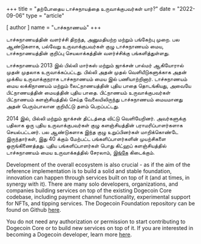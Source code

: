 +++
title = "தற்போதைய டாச்சுநாயத்தை உருவாக்குபவர்கள் யார்?"
date = "2022-09-06"
type = "article"

[ author ]
  name = "டாச்சுநாணயம்"
+++

டாச்சுநாணயத்தின் வளர்ச்சி திறந்த, அனுமதியற்ற மற்றும் பங்கேற்பு முறை. பல ஆண்டுகளாக, பல்வேறு உருவாக்குபவர்கள் குழு டாச்சுநாணயம் மைய, டாச்சுநாணயத்தின் குறிப்பு செயலாக்கத்தின் வளர்ச்சிக்கு பங்களித்துள்ளது.

டாச்சுநாணயம் 2013 இல் பில்லி மார்கஸ் மற்றும் ஜாக்சன் பால்மர் ஆகியோரால் முதன் முதலாக உருவாக்கப்பட்டது. பில்லி அதன் முதல் வெளியீடுகளுக்காக அதன் முக்கிய உருவாக்குநராக டாச்சுநாணயம் மைய இல் பணியாற்றினார். டாச்சுநாணயம் மைய லக்கிநாணயம் மற்றும் லைட்நாணயத்தின் புதிய பாதை தொடங்கியது, அவையே பிட்நாணயத்தின் மையத்தின் புதிய பாதை. பிட்நாணயம் உருவாக்குபவர்கள் பிட்நாணயம் களஞ்சியத்தில் செய்த வேலையிலிருந்து டாச்சுநாணயம் மையமானது அதன் பெரும்பாலான குறியீட்டு தளம் பெறப்பட்டது.

2014 இல், பில்லி மற்றும் ஜாக்சன் திட்டத்தை விட்டு வெளியேறினர். அவர்களுக்கு பதிலாக ஒரு புதிய உருவாக்குபவர்கள் குழு களஞ்சியத்தின் பராமரிப்பாளர்களாக செயல்பட்டனர். பல ஆண்டுகளாக இந்த குழு உறுப்பினர்கள் மாறிக்கொண்டே இருந்தார்கள், இது 40 க்கும் மேற்பட்ட பங்களிப்பாளர்களின் முயற்சிகளை ஒருங்கிணைத்தது. புதிய பங்களிப்பாளர்கள் பொது கிட்ஹப் களஞ்சியத்தில் டாச்சுநாணயம் மைய உருவாக்கத்தில் சேரலாம், [இங்கே](https://github.com/dogecoin/dogecoin) கிடைக்கும்.


Development of the overall ecosystem is also crucial - as if the aim of the reference implementation is to build a solid and stable foundation, innovation can happen through services built on top of it (and at times, in synergy with it). There are many solo developers, organizations, and companies building services on top of the existing Dogecoin Core codebase, including payment channel functionality, experimental support for NFTs, and tipping services. The Dogecoin Foundation repository can be found on Github [here](https://github.com/dogecoinfoundation).

You do not need any authorization or permission to start contributing to Dogecoin Core or to build new services on top of it. If you are interested in becoming a Dogecoin developer, learn more [here](/dogepedia/articles/becoming-a-dogecoin-developer).